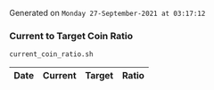 Generated on `Monday 27-September-2021 at 03:17:12`

### Current to Target Coin Ratio
`current_coin_ratio.sh`

Date|Current|Target|Ratio
---|---|---|---

